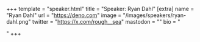 +++
template = "speaker.html"
title = "Speaker: Ryan Dahl"
[extra]
  name = "Ryan Dahl"
  url = "https://deno.com"
  image = "/images/speakers/ryan-dahl.png"
  twitter = "https://x.com/rough__sea"
  mastodon = ""
  bio = "<p></p>"
+++
